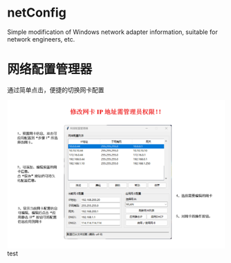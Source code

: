 # netConfig
Simple modification of Windows network adapter information, suitable for network engineers, etc.

# 网络配置管理器
通过简单点击，便捷的切换网卡配置

![网络配置管理器](image.png)
test